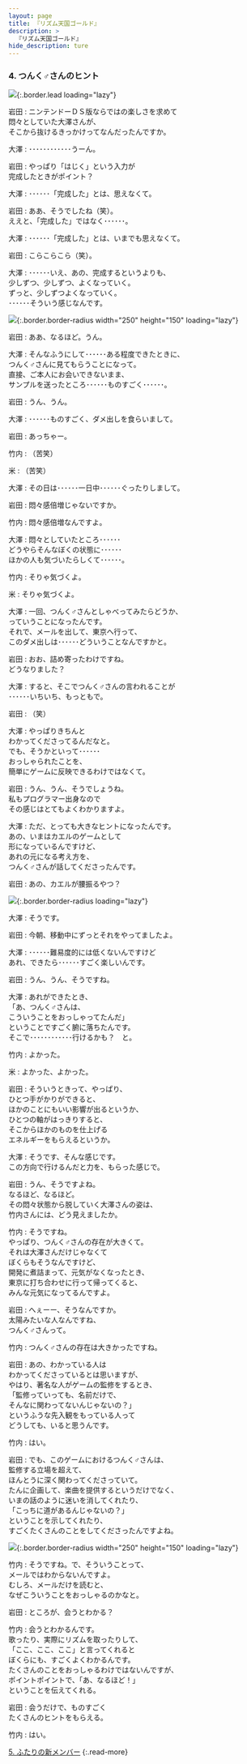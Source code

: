 ```yaml
---
layout: page
title: 『リズム天国ゴールド』
description: >
  『リズム天国ゴールド』
hide_description: ture
---
```


### 4. つんく♂さんのヒント

![](/interviews/jp/nds/ylzj/vol1/img/mainvisual4.jpg){:.border.lead loading="lazy"}

岩田
: ニンテンドーＤＳ版ならではの楽しさを求めて<br>悶々としていた大澤さんが、<br>そこから抜けるきっかけってなんだったんですか。

大澤
: ････････････うーん。

岩田
: やっぱり「はじく」という入力が<br>完成したときがポイント？

大澤
: ･･････「完成した」とは、思えなくて。

岩田
: ああ、そうでしたね（笑）。<br>ええと、「完成した」ではなく･･････。

大澤
: ･･････「完成した」とは、いまでも思えなくて。

岩田
: こらこらこら（笑）。

大澤
: ･･････いえ、あの、完成するというよりも、<br>少しずつ、少しずつ、よくなっていく。<br>ずっと、少しずつよくなっていく。<br>･･････そういう感じなんです。

![](/interviews/jp/nds/ylzj/vol1/img/photo25.jpg){:.border.border-radius width="250" height="150" loading="lazy"}

岩田
: ああ、なるほど。うん。

大澤
: そんなふうにして･･････ある程度できたときに、<br>つんく♂さんに見てもらうことになって。<br>直接、ご本人にお会いできないまま、<br>サンプルを送ったところ･･････ものすごく･･････。

岩田
: うん、うん。

大澤
: ･･････ものすごく、ダメ出しを食らいまして。

岩田
: あっちゃー。

竹内
: （苦笑）

米
: （苦笑）

大澤
: その日は･･････一日中･･････ぐったりしまして。

岩田
: 悶々感倍増じゃないですか。

竹内
: 悶々感倍増なんですよ。

大澤
: 悶々としていたところ･･････<br>どうやらそんなぼくの状態に･･････<br>ほかの人も気づいたらしくて･･････。

竹内
: そりゃ気づくよ。

米
: そりゃ気づくよ。

大澤
: 一回、つんく♂さんとしゃべってみたらどうか、<br>っていうことになったんです。<br>それで、メールを出して、東京へ行って、<br>このダメ出しは･･････どういうことなんですかと。

岩田
: おお、詰め寄ったわけですね。<br>どうなりました？

大澤
: すると、そこでつんく♂さんの言われることが<br>･･････いちいち、もっともで。

岩田
: （笑）

大澤
: やっぱりきちんと<br>わかってくださってるんだなと。<br>でも、そうかといって･･････<br>おっしゃられたことを、<br>簡単にゲームに反映できるわけではなくて。

岩田
: うん、うん、そうでしょうね。<br>私もプログラマー出身なので<br>その感じはとてもよくわかりますよ。

大澤
: ただ、とっても大きなヒントになったんです。<br>あの、いまはカエルのゲームとして<br>形になっているんですけど、<br>あれの元になる考え方を、<br>つんく♂さんが話してくださったんです。

岩田
: あの、カエルが腰振るやつ？

![](/interviews/jp/nds/ylzj/vol1/img/kaeru.gif){:.border.border-radius loading="lazy"}

大澤
: そうです。

岩田
: 今朝、移動中にずっとそれをやってましたよ。

大澤
: ･･････難易度的には低くないんですけど<br>あれ、できたら･･････すごく楽しいんです。

岩田
: うん、うん、そうですね。

大澤
: あれができたとき、<br>「あ、つんく♂さんは、<br>こういうことをおっしゃってたんだ」<br>ということですごく腑に落ちたんです。<br>そこで････････････行けるかも？　と。

竹内
: よかった。

米
: よかった、よかった。

岩田
: そういうときって、やっぱり、<br>ひとつ手がかりができると、<br>ほかのことにもいい影響が出るというか、<br>ひとつの軸がはっきりすると、<br>そこからほかのものを仕上げる<br>エネルギーをもらえるというか。

大澤
: そうです、そんな感じです。<br>この方向で行けるんだと力を、もらった感じで。

岩田
: うん、そうですよね。<br>なるほど、なるほど。<br>その悶々状態から脱していく大澤さんの姿は、<br>竹内さんには、どう見えましたか。

竹内
: そうですね。<br>やっぱり、つんく♂さんの存在が大きくて。<br>それは大澤さんだけじゃなくて<br>ぼくらもそうなんですけど、<br>開発に煮詰まって、元気がなくなったとき、<br>東京に打ち合わせに行って帰ってくると、<br>みんな元気になってるんですよ。

岩田
: へぇーー、そうなんですか。<br>太陽みたいな人なんですね、<br>つんく♂さんって。

竹内
: つんく♂さんの存在は大きかったですね。

岩田
: あの、わかっている人は<br>わかってくださっているとは思いますが、<br>やはり、著名な人がゲームの監修をするとき、<br>「監修っていっても、名前だけで、<br>そんなに関わってないんじゃないの？」<br>というふうな先入観をもっている人って<br>どうしても、いると思うんです。

竹内
: はい。

岩田
: でも、このゲームにおけるつんく♂さんは、<br>監修する立場を超えて、<br>ほんとうに深く関わってくださっていて。<br>たんに企画して、楽曲を提供するというだけでなく、<br>いまの話のように迷いを消してくれたり、<br>「こっちに道があるんじゃないの？」<br>ということを示してくれたり、<br>すごくたくさんのことをしてくださったんですよね。

![](/interviews/jp/nds/ylzj/vol1/img/photo12.jpg){:.border.border-radius width="250" height="150" loading="lazy"}

竹内
: そうですね。で、そういうことって、<br>メールではわからないんですよ。<br>むしろ、メールだけを読むと、<br>なぜこういうことをおっしゃるのかなと。

岩田
: ところが、会うとわかる？

竹内
: 会うとわかるんです。<br>歌ったり、実際にリズムを取ったりして、<br>「ここ、ここ、ここ」と言ってくれると<br>ぼくらにも、すごくよくわかるんです。<br>たくさんのことをおっしゃるわけではないんですが、<br>ポイントポイントで、「あ、なるほど！」<br>ということを伝えてくれる。

岩田
: 会うだけで、ものすごく<br>たくさんのヒントをもらえる。

竹内
: はい。

[5. ふたりの新メンバー](5.md)
{:.read-more}

